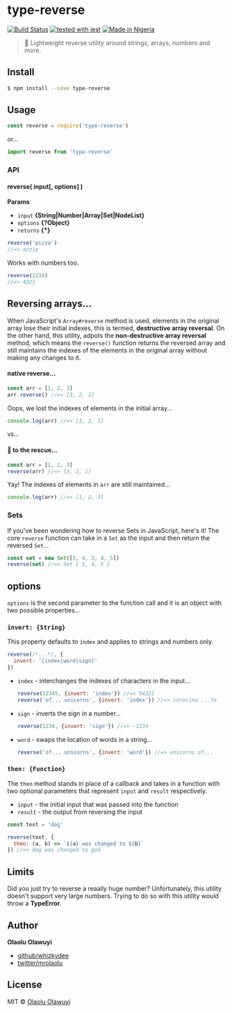 # type-reverse

[![Build Status](https://api.travis-ci.com/whizkydee/type-reverse.svg?token=zXdJsUqADmau83i9KNqF&branch=dev)](https://travis-ci.org/whizkydee/type-reverse) [![tested with jest](https://img.shields.io/badge/tested_with-jest-99424f.svg)](https://github.com/facebook/jest) [![Made in Nigeria](https://img.shields.io/badge/made%20in-nigeria-008751.svg)](https://github.com/acekyd/made-in-nigeria)

>🦄 Lightweight reverse utility around strings, arrays, numbers and more.



## Install

```sh
$ npm install --save type-reverse
```


## Usage

```js
const reverse = require('type-reverse')
```

or...

```js
import reverse from 'type-reverse'
```

### API

#### reverse( input[, options] )

**Params**

* `input` **{String|Number|Array|Set|NodeList}**
* `options` **{?Object}**
* `returns` **{*}**

```js
reverse('pizza')
//=> azzip
```

Works with numbers too.

```js
reverse(1234)
//=> 4321
```

## Reversing arrays...

When JavaScript's `Array#reverse` method is used, elements in the original array lose their initial indexes, this is termed, **destructive array reversal**. On the other hand, this utility, adpots the **non-destructive array reversal** method, which means the `reverse()` function returns the reversed array and still maintains the indexes of the elements in the original array without making any changes to it.

#### native reverse...

```js
const arr = [1, 2, 3]
arr.reverse() //=> [3, 2, 1]
```

Oops, we lost the indexes of elements in the initial array...
```js
console.log(arr) //=> [3, 2, 1]
```

vs...

#### 🦄 to the rescue...

```js
const arr = [1, 2, 3]
reverse(arr) //=> [3, 2, 1]
```

Yay! The indexes of elements in `arr` are still maintained...
```js
console.log(arr) //=> [1, 2, 3]
```

### Sets

If you've been wondering how to reverse Sets in JavaScript, here's it! The core `reverse` function can take in a `Set` as the input and then return the reversed `Set`...

```js
const set = new Set([5, 4, 3, 4, 5])
reverse(set) //=> Set { 3, 4, 5 }
```

## options

`options` is the second parameter to the function call and it is an object with two possible properties...

### `invert: {String}`

This property defaults to `index` and applies to strings and numbers only.

```js
reverse(/*...*/, {
  invert: '[index|word|sign]'
})
```

* `index` - interchanges the indexes of characters in the input...
  ```js
  reverse(12345, {invert: 'index'}) //=> 54321
  reverse('of... unicorns', {invert: 'index'}) //=> snrocinu ...fo
  ```

* `sign` - inverts the sign in a number...
  ```js
  reverse(1234, {invert: 'sign'}) //=> -1234
  ```

* `word` - swaps the location of words in a string...
  ```js
  reverse('of... unicorns', {invert: 'word'}) //=> unicorns of...
  ```


### `then: {Function}`

The `then` method stands in place of a callback and takes in a function with two optional parameters that represent `input` and `result` respectively.

* `input` - the initial input that was passed into the function
* `result` - the output from reversing the input

```js
const text = 'dog'

reverse(text, {
  then: (a, b) => `${a} was changed to ${b}`
}) //=> dog was changed to god
```

## Limits

Did you just try to reverse a reaally huge number? Unfortunately, this utility doesn't support very large numbers. Trying to do so with this utility would throw a **TypeError**.



## Author

**Olaolu Olawuyi**

* [github/whizkydee](https://github.com/whizkydee)
* [twitter/mrolaolu](https://twitter.com/mrolaolu)

## License

MIT © [Olaolu Olawuyi](http://github.com/whizkydee)
